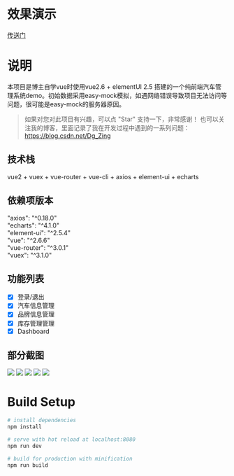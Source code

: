 # 效果演示

[传送门](https://arlisol.github.io/amKnow)

# 说明

本项目是博主自学vue时使用vue2.6 + elementUI 2.5 搭建的一个纯前端汽车管理系统demo。初始数据采用easy-mock模拟，如遇网络错误导致项目无法访问等问题，很可能是easy-mock的服务器原因。
>如果对您对此项目有兴趣，可以点 "Star" 支持一下，非常感谢！
>也可以关注我的博客，里面记录了我在开发过程中遇到的一系列问题：https://blog.csdn.net/Dg_Zing

## 技术栈

vue2 + vuex + vue-router + vue-cli + axios + element-ui + echarts

## 依赖项版本

"axios": "^0.18.0"  
"echarts": "^4.1.0"  
"element-ui": "^2.5.4"  
"vue": "^2.6.6"  
"vue-router": "^3.0.1"  
"vuex": "^3.1.0"

## 功能列表

- [x] 登录/退出
- [x] 汽车信息管理
- [x] 品牌信息管理
- [x] 库存管理管理
- [x] Dashboard

## 部分截图

![](https://img-blog.csdnimg.cn/20190223152658466.png?x-oss-process=image/watermark,type_ZmFuZ3poZW5naGVpdGk,shadow_10,text_aHR0cHM6Ly9ibG9nLmNzZG4ubmV0L0RnX1ppbmc=,size_16,color_FFFFFF,t_70)
![](https://img-blog.csdnimg.cn/20190223152759117.png?x-oss-process=image/watermark,type_ZmFuZ3poZW5naGVpdGk,shadow_10,text_aHR0cHM6Ly9ibG9nLmNzZG4ubmV0L0RnX1ppbmc=,size_16,color_FFFFFF,t_70)
![](https://img-blog.csdnimg.cn/20190223153559729.png?x-oss-process=image/watermark,type_ZmFuZ3poZW5naGVpdGk,shadow_10,text_aHR0cHM6Ly9ibG9nLmNzZG4ubmV0L0RnX1ppbmc=,size_16,color_FFFFFF,t_70)
![](https://img-blog.csdnimg.cn/20190223153632678.png?x-oss-process=image/watermark,type_ZmFuZ3poZW5naGVpdGk,shadow_10,text_aHR0cHM6Ly9ibG9nLmNzZG4ubmV0L0RnX1ppbmc=,size_16,color_FFFFFF,t_70)
![](https://img-blog.csdnimg.cn/20190223153710143.png?x-oss-process=image/watermark,type_ZmFuZ3poZW5naGVpdGk,shadow_10,text_aHR0cHM6Ly9ibG9nLmNzZG4ubmV0L0RnX1ppbmc=,size_16,color_FFFFFF,t_70)

# Build Setup

``` bash
# install dependencies
npm install

# serve with hot reload at localhost:8080
npm run dev

# build for production with minification
npm run build

```

